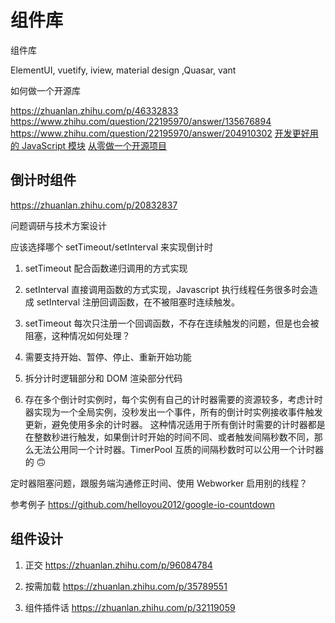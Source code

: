 # 组件库

组件库

ElementUI, vuetify, iview, material design ,Quasar, vant

如何做一个开源库

https://zhuanlan.zhihu.com/p/46332833
https://www.zhihu.com/question/22195970/answer/135676894
https://www.zhihu.com/question/22195970/answer/204910302
[开发更好用的 JavaScript 模块](https://zhuanlan.zhihu.com/p/31499310)
[从零做一个开源项目](http://www.imooc.com/learn/1003)

## 倒计时组件

https://zhuanlan.zhihu.com/p/20832837

问题调研与技术方案设计

应该选择哪个 setTimeout/setInterval 来实现倒计时

1. setTimeout 配合函数递归调用的方式实现
1. setInterval 直接调用函数的方式实现，Javascript 执行线程任务很多时会造成 setInterval 注册回调函数，在不被阻塞时连续触发。
1. setTimeout 每次只注册一个回调函数，不存在连续触发的问题，但是也会被阻塞，这种情况如何处理？

1. 需要支持开始、暂停、停止、重新开始功能
1. 拆分计时逻辑部分和 DOM 渲染部分代码
1. 存在多个倒计时实例时，每个实例有自己的计时器需要的资源较多，考虑计时器实现为一个全局实例，没秒发出一个事件，所有的倒计时实例接收事件触发更新，避免使用多余的计时器。
   这种情况适用于所有倒计时需要的计时器都是在整数秒进行触发，如果倒计时开始的时间不同、或者触发间隔秒数不同，那么无法公用同一个计时器。TimerPool 互质的间隔秒数时可以公用一个计时器的 :upside_down_face:

定时器阻塞问题，跟服务端沟通修正时间、使用 Webworker 启用别的线程？

参考例子 https://github.com/helloyou2012/google-io-countdown

## 组件设计

1. 正交 https://zhuanlan.zhihu.com/p/96084784

1. 按需加载 https://zhuanlan.zhihu.com/p/35789551

1. 组件插件话 https://zhuanlan.zhihu.com/p/32119059

